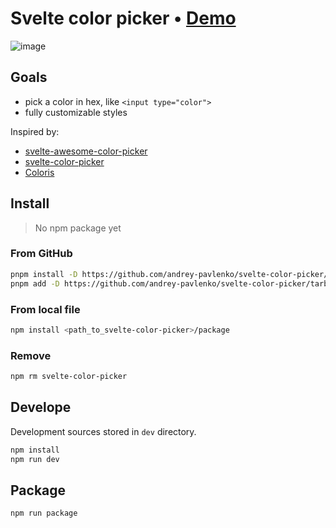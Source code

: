 # Svelte color picker &bull; [Demo](https://andrey-pavlenko.github.io/svelte-color-picker/)

![image](https://user-images.githubusercontent.com/31999255/159011717-adaeb9ea-d0b3-4464-89d3-944206690248.png)

## Goals

- pick a color in hex, like `<input type="color">`
- fully customizable styles

Inspired by:

- [svelte-awesome-color-picker](https://svelte-awesome-color-picker.vercel.app/)
- [svelte-color-picker](https://github.com/efeskucuk/svelte-color-picker)
- [Coloris](https://github.com/mdbassit/Coloris)

## Install

> No npm package yet

### From GitHub

```sh
pnpm install -D https://github.com/andrey-pavlenko/svelte-color-picker/tarball/package
pnpm add -D https://github.com/andrey-pavlenko/svelte-color-picker/tarball/package

```

### From local file

```sh
npm install <path_to_svelte-color-picker>/package
```

### Remove

```sh
npm rm svelte-color-picker
```

## Develope

Development sources stored in `dev` directory.

```sh
npm install
npm run dev
```

## Package

```sh
npm run package
```
